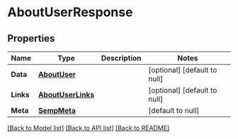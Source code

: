 # AboutUserResponse

## Properties
Name | Type | Description | Notes
------------ | ------------- | ------------- | -------------
**Data** | [**AboutUser**](AboutUser.md) |  | [optional] [default to null]
**Links** | [**AboutUserLinks**](AboutUserLinks.md) |  | [optional] [default to null]
**Meta** | [**SempMeta**](SempMeta.md) |  | [default to null]

[[Back to Model list]](../README.md#documentation-for-models) [[Back to API list]](../README.md#documentation-for-api-endpoints) [[Back to README]](../README.md)


